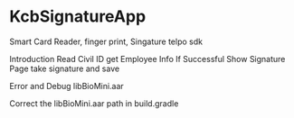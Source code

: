 # KcbSignatureApp
Smart Card Reader, finger print, Singature telpo sdk



Introduction Read Civil ID get Employee Info If Successful Show Signature Page take signature and save




Error and Debug libBioMini.aar

Correct the libBioMini.aar path in build.gradle
